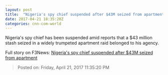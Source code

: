```yaml
---
layout: post
title:  "Nigeria's spy chief suspended after $43M seized from apartment"
date: 2017-04-21 18:35:20Z
categories: cnn-com-world
---
```


Nigeria's spy chief has been suspended amid reports that a $43 million stash seized in a widely trumpeted apartment raid belonged to his agency.


Full story on F3News: [Nigeria's spy chief suspended after $43M seized from apartment](http://www.f3nws.com/n/hZKyVB)

> Posted on: Friday, April 21, 2017 11:35:20 PM
